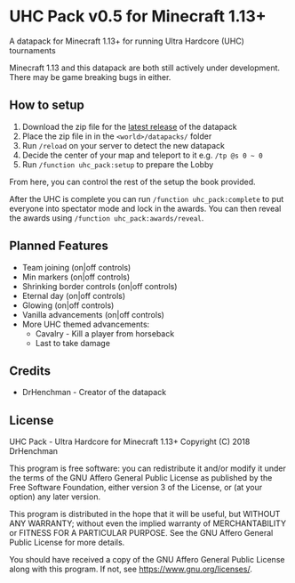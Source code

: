 # UHC Pack v0.5 for Minecraft 1.13+

A datapack for Minecraft 1.13+ for running Ultra Hardcore (UHC) tournaments

Minecraft 1.13 and this datapack are both still actively under development.
There may be game breaking bugs in either.

## How to setup

1. Download the zip file for the [latest release](https://github.com/DrHenchman/uhc-pack/releases/download/v0.5/uhc-pack.zip) of the datapack
2. Place the zip file in in the `<world>/datapacks/` folder
3. Run `/reload` on your server to detect the new datapack
4. Decide the center of your map and teleport to it e.g. `/tp @s 0 ~ 0`
5. Run `/function uhc_pack:setup` to prepare the Lobby

From here, you can control the rest of the setup the book provided.

After the UHC is complete you can run `/function uhc_pack:complete` to put
everyone into spectator mode and lock in the awards. You can then reveal
the awards using `/function uhc_pack:awards/reveal`.

## Planned Features

* Team joining (on|off controls)
* Min markers (on|off controls)
* Shrinking border controls (on|off controls)
* Eternal day (on|off controls)
* Glowing (on|off controls)
* Vanilla advancements (on|off controls)
* More UHC themed advancements:
    * Cavalry - Kill a player from horseback
    * Last to take damage

## Credits

* DrHenchman - Creator of the datapack

## License

UHC Pack - Ultra Hardcore for Minecraft 1.13+
Copyright (C) 2018  DrHenchman

This program is free software: you can redistribute it and/or modify
it under the terms of the GNU Affero General Public License as published by
the Free Software Foundation, either version 3 of the License, or
(at your option) any later version.

This program is distributed in the hope that it will be useful,
but WITHOUT ANY WARRANTY; without even the implied warranty of
MERCHANTABILITY or FITNESS FOR A PARTICULAR PURPOSE.  See the
GNU Affero General Public License for more details.

You should have received a copy of the GNU Affero General Public License
along with this program.  If not, see <https://www.gnu.org/licenses/>.
